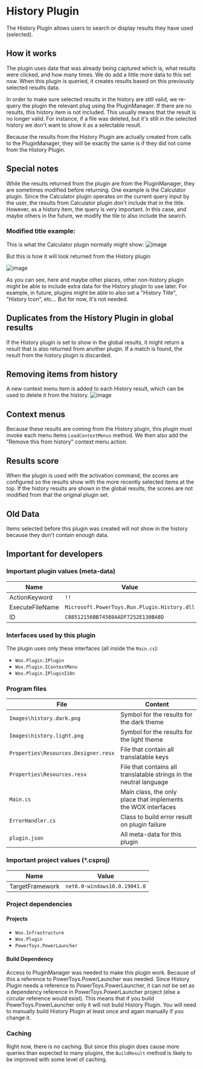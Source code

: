 # History Plugin

The History Plugin allows users to search or display results they have used (selected).

## How it works
The plugin uses data that was already being captured which is, what results were clicked, and how many times. We do add a little more data to this set now.
When this plugin is queried, it creates results based on this previously selected results data.

In order to make sure selected results in the history are still valid, we re-query the plugin the relevant plug using the PluginManager. If there are no results,
this history item is not included. This usually means that the result is no longer valid. For instance, if a file was deleted, but it's still in the selected history
we don't want to show it as a selectable result.

Because the results from the History Plugin are actually created from calls to the PluginManager, they will be exactly the same is if they did not come from the History Plugin.

## Special notes
While the results returned from the plugin are from the PluginManager, they are sometimes modified before returning. One example is the Calculator plugin.
Since the Calculator plugin operates on the current query input by the user, the results from Calculator plugin don't include that in the title. However, as a history item,
the query is very important. In this case, and maybe others in the future, we modify the tile to also include the search.

### Modified title example:

This is what the Calculator plugin normally might show:
![image](https://user-images.githubusercontent.com/4396667/184661303-4f8cf0da-2956-46b9-bdc1-ed879cd0b7cc.png)

But this is how it will look returned from the History plugin

![image](https://user-images.githubusercontent.com/4396667/184661450-9ec3c416-66df-40c8-b004-da8b0cebc5c5.png)

As you can see, here and maybe other places, other non-history plugin might be able to include extra data for the History plugin to use later.
For example, in future, plugins might be able to also set a "History Title", "History Icon", etc... But for now, it's not needed.


## Duplicates from the History Plugin in global results
If the History plugin is set to show in the global results, it might return a result that is also returned from another plugin. If a match is found,
the result from the history plugin is discarded.

## Removing items from history
A new context menu item is added to each History result, which can be used to delete it from the history.
![image](https://user-images.githubusercontent.com/4396667/184656195-6d9f1a49-652c-4027-a424-535e9fb1f2a8.png)

## Context menus
Because these results are coming from the History plugin, this plugin must invoke each menu items `LoadContextMenus` method.
We then also add the "Remove this from history" context menu action.

## Results score
When the plugin is used with the activation command, the scores are configured so the results show with the more recently selected items at the top.
If the history results are shown in the global results, the scores are not modified from that the original plugin set.

## Old Data
Items selected before this plugin was created will not show in the history because they don't contain enough data.

## Important for developers

### Important plugin values (meta-data)

| Name            | Value                                                |
| --------------- | ---------------------------------------------------- |
| ActionKeyword   | `!!`                                                  |
| ExecuteFileName | `Microsoft.PowerToys.Run.Plugin.History.dll` |
| ID              | `C88512156BB74580AADF7252E130BA8D`                   |

### Interfaces used by this plugin

The plugin uses only these interfaces (all inside the `Main.cs`):

* `Wox.Plugin.IPlugin`
* `Wox.Plugin.IContextMenu`
* `Wox.Plugin.IPluginI18n`

### Program files

| File                                  | Content                                                                 |
| ------------------------------------- | ----------------------------------------------------------------------- |
| `Images\history.dark.png`             | Symbol for the results for the dark theme                               |
| `Images\history.light.png`            | Symbol for the results for the light theme                              |
| `Properties\Resources.Designer.resx`  | File that contain all translatable keys                                 |
| `Properties\Resources.resx`           | File that contains all translatable strings in the neutral language      |
| `Main.cs`                             | Main class, the only place that implements the WOX interfaces            |
| `ErrorHandler.cs`                     | Class to build error result on plugin failure                           |
| `plugin.json`                         | All meta-data for this plugin                                           |

### Important project values (*.csproj)

| Name            | Value                                             |
| --------------- | ------------------------------------------------- |
| TargetFramework | `net6.0-windows10.0.19041.0`                      |

### Project dependencies

#### Projects

* `Wox.Infrastructure`
* `Wox.Plugin`
* `PowerToys.PowerLauncher`


#### Build Dependency
Access to PluginManager was needed to make this plugin work. Because of this a reference to PowerToys.PowerLauncher was needed.
Since History Plugin needs a reference to PowerToys.PowerLauncher, it can not be set as a dependency reference in PowerToys.PowerLauncher project (else a circular reference would exist).
This means that if you build PowerToys.PowerLauncher only it will not build History Plugin. You will need to manually build History Plugin at least once and again manually if you change it.

### Caching
Right now, there is no caching. But since this plugin does cause more queries than expected to many plugins, the `BuildResult` method is likely to be improved with some level of caching.